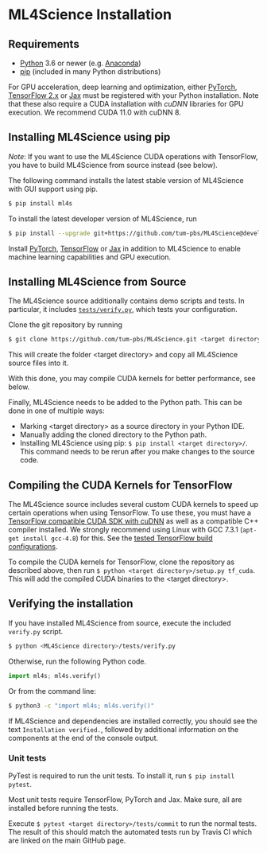 # ML4Science Installation

## Requirements

* [Python](https://www.python.org/downloads/) 3.6 or newer (e.g. [Anaconda](https://www.anaconda.com/products/individual))
* [pip](https://pip.pypa.io/en/stable/) (included in many Python distributions)

For GPU acceleration, deep learning and optimization, either
[PyTorch](https://pytorch.org/),
[TensorFlow 2.x](https://www.tensorflow.org/install/) or 
[Jax](https://github.com/google/jax)
must be registered with your Python installation.
Note that these also require a CUDA installation with *cuDNN* libraries for GPU execution.
We recommend CUDA 11.0 with cuDNN 8.

## Installing ML4Science using pip

*Note*: If you want to use the ML4Science CUDA operations with TensorFlow, you have to build ML4Science from source instead (see below).

The following command installs the latest stable version of ML4Science with GUI support using pip.
```bash
$ pip install ml4s
```
To install the latest developer version of ML4Science, run
```bash
$ pip install --upgrade git+https://github.com/tum-pbs/ML4Science@develop
```

Install [PyTorch](https://pytorch.org/), [TensorFlow](https://www.tensorflow.org/install) or [Jax](https://github.com/google/jax#installation) in addition to ML4Science to enable machine learning capabilities and GPU execution.


## Installing ML4Science from Source
The ML4Science source additionally contains demo scripts and tests.
In particular, it includes [`tests/verify.py`](https://github.com/tum-pbs/ML4Science/blob/develop/tests/verify.py),
which tests your configuration.

Clone the git repository by running
```bash
$ git clone https://github.com/tum-pbs/ML4Science.git <target directory>
```
This will create the folder \<target directory\> and copy all ML4Science source files into it.

With this done, you may compile CUDA kernels for better performance, see below.

Finally, ML4Science needs to be added to the Python path.
This can be done in one of multiple ways:

* Marking \<target directory\> as a source directory in your Python IDE.
* Manually adding the cloned directory to the Python path.
* Installing ML4Science using pip: `$ pip install <target directory>/`. This command needs to be rerun after you make changes to the source code.


## Compiling the CUDA Kernels for TensorFlow

The ML4Science source includes several custom CUDA kernels to speed up certain operations when using TensorFlow.
To use these, you must have a [TensorFlow compatible CUDA SDK with cuDNN](https://www.tensorflow.org/install/gpu#software_requirements) as well as a compatible C++ compiler installed.
We strongly recommend using Linux with GCC 7.3.1 (`apt-get install gcc-4.8`) for this.
See the [tested TensorFlow build configurations](https://www.tensorflow.org/install/source#tested_build_configurations).

To compile the CUDA kernels for TensorFlow, clone the repository as described above, then run `$ python <target directory>/setup.py tf_cuda`.
This will add the compiled CUDA binaries to the \<target directory\>.


## Verifying the installation
If you have installed ML4Science from source, execute the included `verify.py` script.
```bash
$ python <ML4Science directory>/tests/verify.py
```
Otherwise, run the following Python code.
```python
import ml4s; ml4s.verify()
```
Or from the command line:
```bash
$ python3 -c "import ml4s; ml4s.verify()"
```
If ML4Science and dependencies are installed correctly, you should see the text `Installation verified.`, followed by additional information on the components at the end of the console output.


### Unit tests

PyTest is required to run the unit tests. To install it, run `$ pip install pytest`.

Most unit tests require TensorFlow, PyTorch and Jax.
Make sure, all are installed before running the tests.

Execute `$ pytest <target directory>/tests/commit` to run the normal tests.
The result of this should match the automated tests run by Travis CI which are linked on the main GitHub page.
